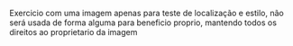 Exercicio com uma imagem apenas para teste de localização e estilo, não será usada de forma alguma para beneficio proprio, mantendo todos os direitos ao proprietario da imagem
